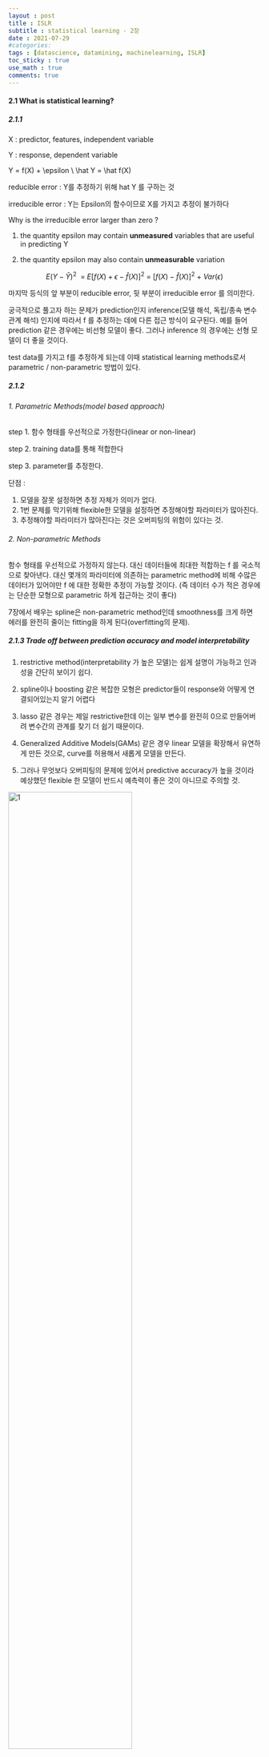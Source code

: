 ```yaml
---
layout : post
title : ISLR
subtitle : statistical learning - 2장
date : 2021-07-29
#categories:
tags : [datascience, datamining, machinelearning, ISLR]
toc_sticky : true
use_math : true
comments: true
---
```


#### 2.1  What is statistical learning?

##### 2.1.1

X : predictor, features, independent variable

Y : response, dependent variable



Y = f(X) + \epsilon \\
\hat Y  = \hat f(X)

reducible error  :  Y를 추정하기 위해 hat Y 를 구하는 것

irreducible error  :  Y는 Epsilon의 함수이므로 X를 가지고 추정이 불가하다



Why is the irreducible error larger than zero ?

1. the quantity epsilon may contain **unmeasured** variables that are useful in predicting Y

2. the quantity epsilon may also contain **unmeasurable** variation

$$
E(Y - \hat Y )^2 \ \ = \ E[f(X) + \epsilon - \hat f(X)]^2 \ = \ [f(X) - \hat f(X)]^2 \ + \ Var(\epsilon)
$$

마지막 등식의 앞 부분이 reducible error, 뒷 부분이 irreducible error 를 의미한다.



궁극적으로 풀고자 하는 문제가 prediction인지 inference(모델 해석, 독립/종속 변수 관계 해석) 인지에 따라서 f 를 추정하는 데에 다른 접근 방식이 요구된다. 예를 들어 prediction 같은 경우에는 비선형 모델이 좋다. 그러나 inference 의 경우에는 선형 모델이 더 좋을 것이다.



test data를 가지고 f를 추정하게 되는데 이때 statistical learning methods로서 parametric / non-parametric 방법이 있다.



##### 2.1.2

###### 1. Parametric Methods(model based approach)

step 1. 함수 형태를 우선적으로 가정한다(linear or non-linear)

step 2. training data를 통해 적합한다

step 3. parameter를 추정한다.



단점 : 

1. 모델을 잘못 설정하면 추정 자체가 의미가 없다.   
2. 1번 문제를 막기위해 flexible한 모델을 설정하면 추정해야할 파라미터가 많아진다.
3. 추정해야할 파라미터가 많아진다는 것은 오버피팅의 위험이 있다는 것.



###### 2. Non-parametric Methods

함수 형태를 우선적으로 가정하지 않는다.  대신 데이터들에 최대한 적합하는 f 를 국소적으로 찾아낸다. 대신 몇개의 파라미터에 의존하는 parametric method에 비해 수많은 데이터가 있어야만 f 에 대한 정확한 추정이 가능할 것이다. (즉 데이터 수가 적은 경우에는 단순한 모형으로 parametric 하게 접근하는 것이 좋다)

7장에서 배우는 spline은 non-parametric method인데 smoothness를 크게 하면 에러를 완전히 줄이는 fitting을 하게 된다(overfitting의 문제).



 ##### 2.1.3 Trade off between prediction accuracy and model interpretability

1. restrictive method(interpretability 가 높은 모델)는 쉽게 설명이 가능하고 인과성을 간단히 보이기 쉽다.

2. spline이나 boosting 같은 복잡한 모형은 predictor들이 response와 어떻게 연결되어있는지 알기 어렵다
3. lasso 같은 경우는 제일 restrictive한데 이는 일부 변수를 완전히 0으로 만들어버려 변수간의 관계를 찾기 더 쉽기 때문이다. 
4. Generalized Additive Models(GAMs) 같은 경우 linear 모델을 확장해서 유연하게 만든 것으로,  curve를 허용해서 새롭게 모델을 만든다.
5. 그러나 무엇보다 오버피팅의 문제에 있어서 predictive accuracy가 높을 것이라 예상했던 flexible 한 모델이 반드시 예측력이 좋은 것이 아니므로 주의할 것.

<img src="/assets/img/islr2-1.png" width="70%" height="70%" title="1" />

##### 2.1.4  Supervised vs Unsupervised

linear regression, GAMs, boosting, SVM 등은 모두 지도학습이다. 즉 찾고자하는 혹은 예측하고자 하는 target 값이 존재한다. 반면 비지도학습의 경우 관찰값(obs)만 존재할 뿐 target 값이 없다. 이 상황에서는 obs값들의 관계를 찾아내야 하는데 여기서 쓰이는 방법으로는 Clustering이 있다. 또한 predictor에 비해 response 의 개수가 적을 수도 있다. 이런 경우는 semi-supervised learning을 사용한다. 단 이 방법은 이 책의 범위를 넘는다.



##### 2.1.5  Regression vs Classification

양적 변수 예측 / 질적 변수 예측이냐에 따라 다르지만, KNN이나 boosting 같은 경우에는 두 가지 속성의 변수에서 모두 사용가능하다. 



#### 2.2 Assessing Model Accuracy

"<u>There is no free lunch in statistics : no one method dominates all others over all possible data sets.</u> "

##### 2.2.1 measuring the quality of fit

MSE(Mean Squared Error)
$$
MSE = \frac {1}{n} \sum ^n (y_i - \hat f (x_i))^2
$$
그러나, 이것은 training data로 만드는 것이므로 training MSE로 부르는 것이 더 나을 수도 있다. 우리는 예측의 문제를 다루는 데 있어 새로운 데이터를 얼마나 잘 찾아낼지에 관심이 있으므로 test MSE 가 더 궁금할 수 있다. 즉, 새로운 데이터를 (x_0, y_0) 라고 할 때 
$$
Average(\hat f(x_0) - y_0)^2
$$
이를 최소화 하는 모델을 만들고 싶은 것이다. 그러나 새로운 데이터가 항상 full-set으로 존재하는 것은 아니므로 이를 계산 하기 어렵다.(이에 대한 해결방안으로 cross-validation 이 있다) 그렇다고 training MSE를 최소화 하는 모델을 찾는다면 오버피팅의 문제가 발생한다. 즉 training MSE는 무한정 줄어들 수 있으나(random error까지 모델에 넣어버림) 그러한 모델에서는 test MSE가 매우 커진다. 

<img src="/assets/img/islr2-2.png" width="70%" height="70%" title="2" />

또한 모델은 training data와의 error를 줄이는 방향으로 학습되고 있기 때문에,  less flexible model의 test MSE가 더 적은 경우에도 overfitting 문제가 발생한 것일 수도 있다.

##### 2.2.2 The Bias - Variance Trade - Off

Expected test MSE ( overall expected test MSE는 이 값을 average 한 것 )
$$
E(y_0 - \hat f (x_0))^2 = Var(\hat f(x_0)) + [Bias(\hat f(x_0))]^2 + Var(\epsilon)
$$
Expected test MSE를 줄이기 위해서는 hat f(x_0) 의 추정값에 대한 분산과 편의를 모두 줄여야 한다. 또한 이 값이 모두 양수이므로 Expected test MSE는 irreducible error인 Var(epsilon) 의 값을 넘지 못한다.

그리고 분산과 편의의 trade-off  관계에 의해서 Expected test MSE는 모델이 특정 flexibility를 넘어서면 증가하게 된다.

<img src="/assets/img/islr2-3.png" width="70%" height="70%" title="3" />



##### 2.2.3  The Classification Setting

분류문제에서 추정함수의 정확도(accurarcy)를 평가하는 기준은 training error rate
$$
\frac {1}{n}\sum^n I(y_i \neq \hat y_i)
$$
regression 과 마찬가지로 새로운 데이터에 대한 모델의 성능을 알고 싶으므로 test error rate을 살핀다
$$
Average(I(y_0 \neq \hat y_0))
$$

###### The Bayes Classifier 

test error rate 을 최소화하는 방법으로서 bayes classifier 가 있는데 이는
$$
P(Y=j |X=x_0)
$$
가 가장 큰 class j 로 추정하는 분류기를 말한다. 

아래의 그림을 보면 노란색과 파란색으로 점들이 분류되어 있고 각각은 조건부 확률이 0.5 이상인지 여부에 따라 분류된 것이다 (두가지 class 밖에 없기 때문)

또한 보라색 점선은 Bayes Decision Boundary로 확률값이 정확히 0.5 인 부분이다.

<img src="/assets/img/islr2-4.png" width="70%" height="70%" title="4" />

앞서 말한대로 bayes classifier는 test error rate 을 최소화 하는데, 이렇게 최소화된 test error rate을 Bayes error rate이라고 한다. (즉 베이지 error 비율은 test set에서의 error 비율인 것)

Bayes error rate at X=x_0
$$
1 - max_j P(Y=j|X=x_0)
$$
(Bayes classifier는 확률 값이 가장 큰 class 를 선택하기 때문에)



simulation 결과 bayes error rate 은 0.13 정도인데 이는 경계값에 속하는 점들의 최대 분류 확률이 1 미만이기 때문에 발생하는 결과이다. 즉 이는 regression setting에서 irreducible error와 유사하다.
$$
max_j P(Y=j | X=x_0) < 1 \ \ \ where\  obs\  are \  in \ boundary
$$


###### K-Nearest Neighbors(KNN)

현실 데이터에서는 조건부 분포를 알기 어려운 경우가 많기 때문에 Bayes Classifier를 사용하기 어렵다. 따라서 조건부 분포를 추정하기 위한 시도들이 많이 전개되었는데, 이러한 시도로 탄생한 것이 KNN이다. 점 x 주변에 K개의 점들을 잡아서 조건부 분포를 살피는 것이다.
$$
P(Y=j|X=x_0) = \frac {1}{K} \sum_{i\in N_0}I(y_i=j)
$$
이를 통해 확률이 가장 큰 값으로 class를 설정하게 된다. 

KNN에서는 K값을 어떻게 설정 할 지가 관건이다. 이는 flexibility를 결정하는 값이다. K의 값을 매우 줄이면 오버피팅의 문제가 있고, 반대로 매우 크게 하면 bias가 매우 커진다(underfitting).

<img src="/assets/img/islr2-5.png" width="70%" height="70%" title="5" />

